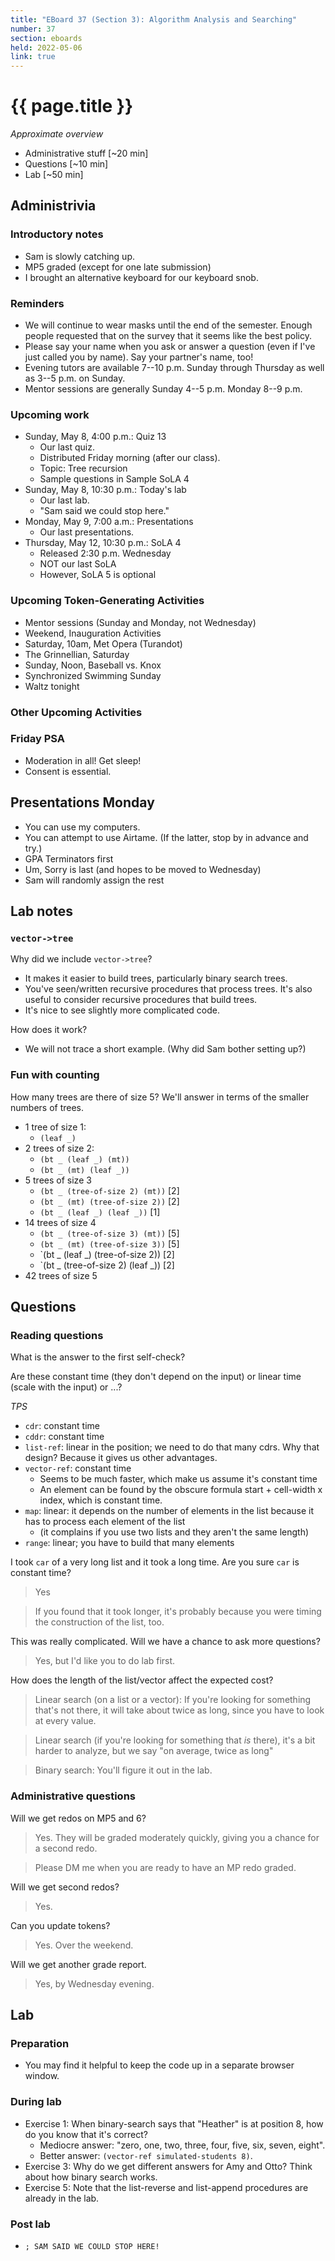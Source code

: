 ```yaml
---
title: "EBoard 37 (Section 3): Algorithm Analysis and Searching"
number: 37
section: eboards
held: 2022-05-06
link: true
---
```

# {{ page.title }}

_Approximate overview_

* Administrative stuff [~20 min]
* Questions [~10 min]
* Lab [~50 min]

Administrivia
-------------

### Introductory notes

* Sam is slowly catching up.
* MP5 graded (except for one late submission)
* I brought an alternative keyboard for our keyboard snob.

### Reminders

* We will continue to wear masks until the end of the semester.  Enough
  people requested that on the survey that it seems like the best policy.
* Please say your name when you ask or answer a question (even if I've
  just called you by name).  Say your partner's name, too!
* Evening tutors are available 7--10 p.m. Sunday through Thursday as
  well as 3--5 p.m. on Sunday.
* Mentor sessions are generally Sunday 4--5 p.m.  Monday 8--9 p.m.  

### Upcoming work

* Sunday, May 8, 4:00 p.m.: Quiz 13
    * Our last quiz.
    * Distributed Friday morning (after our class).
    * Topic: Tree recursion
    * Sample questions in Sample SoLA 4
* Sunday, May 8, 10:30 p.m.: Today's lab
    * Our last lab.
    * "Sam said we could stop here."
* Monday, May 9, 7:00 a.m.: Presentations
    * Our last presentations.
* Thursday, May 12, 10:30 p.m.: SoLA 4
    * Released 2:30 p.m. Wednesday
    * NOT our last SoLA
    * However, SoLA 5 is optional

### Upcoming Token-Generating Activities

* Mentor sessions (Sunday and Monday, not Wednesday)
* Weekend, Inauguration Activities
* Saturday, 10am, Met Opera (Turandot)
* The Grinnellian, Saturday
* Sunday, Noon, Baseball vs. Knox
* Synchronized Swimming Sunday
* Waltz tonight

### Other Upcoming Activities

### Friday PSA

* Moderation in all!  Get sleep!
* Consent is essential.

Presentations Monday
--------------------

* You can use my computers.
* You can attempt to use Airtame.  (If the latter, stop by in advance
  and try.)
* GPA Terminators first
* Um, Sorry is last (and hopes to be moved to Wednesday)
* Sam will randomly assign the rest

Lab notes
---------

### `vector->tree`

Why did we include `vector->tree`?

* It makes it easier to build trees, particularly binary search trees.
* You've seen/written recursive procedures that process trees.  It's also
  useful to consider recursive procedures that build trees.
* It's nice to see slightly more complicated code.

How does it work?

* We will not trace a short example.  (Why did Sam bother setting up?)

### Fun with counting

How many trees are there of size 5?  We'll answer in terms of the smaller
numbers of trees.

* 1 tree of size 1: 
    * `(leaf _)`
* 2 trees of size 2: 
    * `(bt _ (leaf _) (mt))` 
    * `(bt _ (mt) (leaf _))`
* 5 trees of size 3
    * `(bt _ (tree-of-size 2) (mt))` [2]
    * `(bt _ (mt) (tree-of-size 2))` [2]
    * `(bt _ (leaf _) (leaf _))` [1]
* 14 trees of size 4
    * `(bt _ (tree-of-size 3) (mt))` [5]
    * `(bt _ (mt) (tree-of-size 3))` [5]
    * `(bt _ (leaf _) (tree-of-size 2)) [2]
    * `(bt _ (tree-of-size 2) (leaf _)) [2]
* 42 trees of size 5

Questions
---------

### Reading questions

What is the answer to the first self-check?

Are these constant time (they don't depend on the input) or linear
time (scale with the input) or ...?

_TPS_

* `cdr`: constant time
* `cddr`: constant time
* `list-ref`: linear in the position; we need to do that many cdrs.
  Why that design?  Because it gives us other advantages.
* `vector-ref`:  constant time
    * Seems to be much faster, which make us assume it's constant time
    * An element can be found by the obscure formula
      start + cell-width x index, which is constant time.
* `map`: linear: it depends on the number of elements in the list because
  it has to process each element of the list
    * (it complains if you use two lists and they aren't the same length)
* `range`: linear; you have to build that many elements

I took `car` of a very long list and it took a long time.  Are you sure `car`
is constant time?

> Yes

> If you found that it took longer, it's probably because you were timing 
  the construction of the list, too.

This was really complicated.  Will we have a chance to ask more questions?

> Yes, but I'd like you to do lab first.

How does the length of the list/vector affect the expected cost?

> Linear search (on a list or a vector): If you're looking for something
  that's not there, it will take about twice as long, since you have to
  look at every value.  

> Linear search (if you're looking for something that *is* there), it's
  a bit harder to analyze, but we say "on average, twice as long"

> Binary search: You'll figure it out in the lab.

### Administrative questions

Will we get redos on MP5 and 6?

> Yes.  They will be graded moderately quickly, giving you a chance
  for a second redo.

> Please DM me when you are ready to have an MP redo graded.

Will we get second redos?

> Yes.

Can you update tokens?

> Yes.  Over the weekend.

Will we get another grade report.

> Yes, by Wednesday evening.

Lab
---

### Preparation

* You may find it helpful to keep the code up in a separate browser
  window.

### During lab

* Exercise 1: When binary-search says that "Heather" is at position 8, 
  how do you know that it's correct?
    * Mediocre answer: "zero, one, two, three, four, five, six, seven, eight".
    * Better answer: `(vector-ref simulated-students 8)`.
* Exercise 3: Why do we get different answers for Amy and Otto?  Think
  about how binary search works.
* Exercise 5: Note that the list-reverse and list-append procedures are 
  already in the lab.

### Post lab

* `; SAM SAID WE COULD STOP HERE!`
